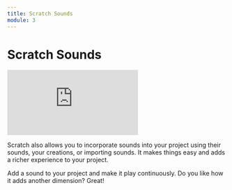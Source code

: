 ```yaml
---
title: Scratch Sounds
module: 3
---
```


# Scratch Sounds

<div class="embed-responsive embed-responsive-16by9"><iframe class="embed-responsive-item" src="https://www.youtube.com/embed/hakgg69ZRdc" frameborder="0" allowfullscreen></iframe></div>

Scratch also allows you to incorporate sounds into your project using their sounds, your creations, or importing sounds.  It makes things easy and adds a richer experience to your project.

Add a sound to your project and make it play continuously.  Do you like how it adds another dimension?  Great!